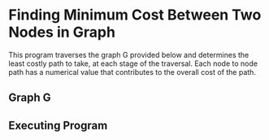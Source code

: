 # Finding Minimum Cost Between Two Nodes in Graph
This program traverses the graph G provided below and determines the least costly path to take, at each stage of the traversal. Each node to node path has a numerical value that contributes to the overall cost of the path. 

## Graph G

## Executing Program
